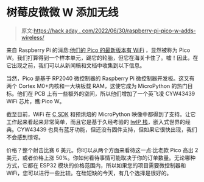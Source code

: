 # 树莓皮微微 W 添加无线

> 原文:[https://hack aday . com/2022/06/30/raspberry-pi-pico-w-adds-wireless/](https://hackaday.com/2022/06/30/raspberry-pi-pico-w-adds-wireless/)

来自 Raspberry Pi 的消息:[他们的 Pico 的最新版本有 WiFi](https://www.raspberrypi.com/news/raspberry-pi-pico-w-your-6-iot-platform/) ，显然被称为 Pico W。我们打算得到一个样本单元，踢它的轮胎，但它在海关卡住了。嘘！因此，在它出现之前，我们可以从新闻稿和文档中收集到以下信息。

当然，Pico 是基于 RP2040 微控制器的 Raspberry Pi 微控制器开发板。这又有两个 Cortex M0+内核和一大块板载 RAM，这使它成为 MicroPython 的热门目标。他们在 PCB 上有一些额外的空间，所以他们增加了一个英飞凌 CYW43439 WiFi 芯片，瞧:Pico W。

截至目前，WiFi 在 [C SDK](https://github.com/raspberrypi/pico-sdk) 和预烘焙的 MicroPython 映像中都得到了支持。让它工作起来看起来非常简单，而且它是基于久经考验的 [lwIP 栈](https://savannah.nongnu.org/projects/lwip/)，嵌入式世界的经典。CYW43439 也具有蓝牙功能，但还没有固件支持，但如果它很快出现，我们不会感到惊讶。

价格？整个射击比赛 6 美元。你可以从两个方面来看待这一点:比老款 Pico 高出 2 美元，或者价格上涨 50%。你如何看待事情可能取决于你的订单数量。无论哪种方式，它都在 ESP32 模块的价格范围内，所以如果您的项目需要微控制器和 WiFi，您可以进行一些比较。在硅短缺的今天，有几个选择是很好的。